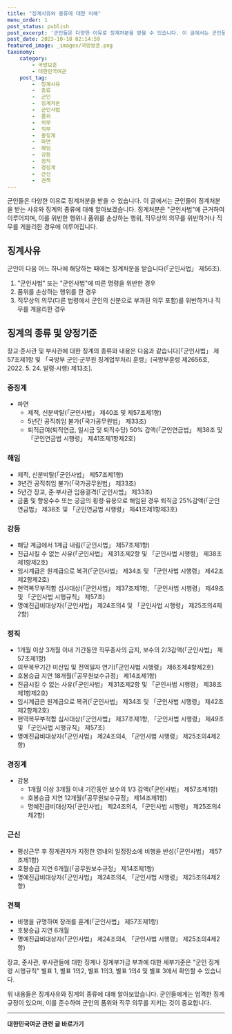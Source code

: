 ```yaml
---
title: "징계사유와 종류에 대한 이해"
menu_order: 1
post_status: publish
post_excerpt: '군인들은 다양한 이유로 징계처분을 받을 수 있습니다. 이 글에서는 군인들이 징계처분을 받는 사유와 징계의 종류에 대해 알아보겠습니다. 징계처분은  군인사법 에 근거하여 이루어지며, 이를 위반한 행위나 품위를 손상하는 행위, 직무상의 의무를 위반하거나 직무를 게을리한 경우에 이루어집니다.'
post_date: 2023-10-18 02:14:59
featured_image: _images/국방보훈.png
taxonomy:
    category:
        - 국방보훈
        - 대한민국여군
    post_tag:
        -  징계사유
        -  종류
        -  군인
        -  징계처분
        -  군인사법
        -  품위
        -  의무
        -  직무
        -  중징계
        -  파면
        -  해임
        -  강등
        -  정직
        -  경징계
        -  근신
        -  견책
---
```



군인들은 다양한 이유로 징계처분을 받을 수 있습니다. 이 글에서는 군인들이 징계처분을 받는 사유와 징계의 종류에 대해 알아보겠습니다. 징계처분은 "군인사법"에 근거하여 이루어지며, 이를 위반한 행위나 품위를 손상하는 행위, 직무상의 의무를 위반하거나 직무를 게을리한 경우에 이루어집니다.

## 징계사유

군인이 다음 어느 하나에 해당하는 때에는 징계처분을 받습니다(「군인사법」 제56조).

1. "군인사법" 또는 "군인사법"에 따른 명령을 위반한 경우
2. 품위를 손상하는 행위를 한 경우
3. 직무상의 의무(다른 법령에서 군인의 신분으로 부과된 의무 포함)를 위반하거나 직무를 게을리한 경우

## 징계의 종류 및 양정기준

장교·준사관 및 부사관에 대한 징계의 종류와 내용은 다음과 같습니다[「군인사법」 제57조제1항 및 「국방부 군인·군무원 징계업무처리 훈령」(국방부훈령 제2656호, 2022. 5. 24. 발령·시행) 제13조].

### 중징계
- 파면
  - 제적, 신분박탈(「군인사법」 제40조 및 제57조제1항)
  - 5년간 공직취임 불가(「국가공무원법」 제33조)
  - 퇴직급여(퇴직연금, 일시금 및 퇴직수당) 50% 감액(「군인연금법」 제38조 및 「군인연금법 시행령」 제41조제1항제2호)

### 해임
- 제적, 신분박탈(「군인사법」 제57조제1항)
- 3년간 공직취임 불가(「국가공무원법」 제33조)
- 5년간 장교, 준·부사관 임용결격(「군인사법」 제33조)
- 금품 및 향응수수 또는 공금의 횡령·유용으로 해임된 경우 퇴직금 25%감액(「군인연금법」 제38조 및 「군인연금법 시행령」 제41조제1항제3호)

### 강등
- 해당 계급에서 1계급 내림(「군인사법」 제57조제1항)
- 진급시킬 수 없는 사유(「군인사법」 제31조제2항 및 「군인사법 시행령」 제38조제1항제2호)
- 임시계급은 원계급으로 복귀(「군인사법」 제34조 및 「군인사법 시행령」 제42조제2항제2호)
- 현역복무부적합 심사대상(「군인사법」 제37조제1항, 「군인사법 시행령」 제49조 및 「군인사법 시행규칙」 제57조)
- 명예진급비대상자(「군인사법」 제24조의4 및 「군인사법 시행령」 제25조의4제2항)

### 정직
- 1개월 이상 3개월 이내 기간동안 직무종사의 금지, 보수의 2/3감액(「군인사법」 제57조제1항)
- 의무복무기간 미산입 및 전역일자 연기(「군인사법 시행령」 제6조제4항제2호)
- 호봉승급 지연 18개월(「공무원보수규정」 제14조제1항)
- 진급시킬 수 없는 사유(「군인사법」 제31조제2항 및 「군인사법 시행령」 제38조제1항제2호)
- 임시계급은 원계급으로 복귀(「군인사법」 제34조 및 「군인사법 시행령」 제42조제2항제2호)
- 현역복무부적합 심사대상(「군인사법」 제37조제1항, 「군인사법 시행령」 제49조 및 「군인사법 시행규칙」 제57조)
- 명예진급비대상자(「군인사법」 제24조의4, 「군인사법 시행령」 제25조의4제2항)

### 경징계
- 감봉
  - 1개월 이상 3개월 이내 기간동안 보수의 1/3 감액(「군인사법」 제57조제1항)
  - 호봉승급 지연 12개월(「공무원보수규정」 제14조제1항)
  - 명예진급비대상자(「군인사법」 제24조의4, 「군인사법 시행령」 제25조의4제2항)

### 근신
- 평상근무 후 징계권자가 지정한 영내의 일정장소에 비행을 반성(「군인사법」 제57조제1항)
- 호봉승급 지연 6개월(「공무원보수규정」 제14조제1항)
- 명예진급비대상자(「군인사법」 제24조의4, 「군인사법 시행령」 제25조의4제2항)

### 견책
- 비행을 규명하여 장래를 훈계(「군인사법」 제57조제1항)
- 호봉승급 지연 6개월
- 명예진급비대상자(「군인사법」 제24조의4, 「군인사법 시행령」 제25조의4제2항)

장교, 준사관, 부사관들에 대한 징계나 징계부가금 부과에 대한 세부기준은 "군인 징계령 시행규칙" 별표 1, 별표 1의2, 별표 1의3, 별표 1의4 및 별표 3에서 확인할 수 있습니다.

위 내용들은 징계사유와 징계의 종류에 대해 알아보았습니다. 군인들에게는 엄격한 징계규정이 있으며, 이를 준수하여 군인의 품위와 직무 의무를 지키는 것이 중요합니다.
<!-- wp:separator -->
<hr class="wp-block-separator has-alpha-channel-opacity"/>
<!-- /wp:separator -->

<!-- wp:group {"backgroundColor":"base","layout":{"type":"constrained"}} -->
<div class="wp-block-group has-base-background-color has-background"><!-- wp:paragraph {"align":"center","fontSize":"medium"} -->
<p class="has-text-align-center has-large-font-size"><strong>대한민국여군 관련 글 바로가기</strong></p>
<!-- /wp:paragraph -->


<!-- wp:latest-posts
{"categories":[{"id":7224,"count":19,"description":"","link":"https://uknowlaw.com/category/%eb%8c%80%ed%95%9c%eb%af%bc%ea%b5%ad%ec%97%ac%ea%b5%b0/","name":"대한민국여군","slug":"대한민국여군","taxonomy":"category","parent":0,"meta":[],"_links":{"self":[{"href":"https://uknowlaw.com/wp-json/wp/v2/categories/7224"}],"collection":[{"href":"https://uknowlaw.com/wp-json/wp/v2/categories"}],"about":[{"href":"https://uknowlaw.com/wp-json/wp/v2/taxonomies/category"}],"wp:post_type":[{"href":"https://uknowlaw.com/wp-json/wp/v2/posts?categories=7224"}],"curies":[{"name":"wp","href":"https://api.w.org/{rel}","templated":true}]}}],"postsToShow":100,"excerptLength":28,"postLayout":"grid","columns":2,"featuredImageAlign":"left","featuredImageSizeSlug":"large","fontSize":16px} /--></div>
<!-- /wp:group -->